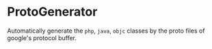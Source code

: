 ProtoGenerator
==============

Automatically generate the `php`, `java`, `objc` classes by the proto files of google's protocol buffer.
